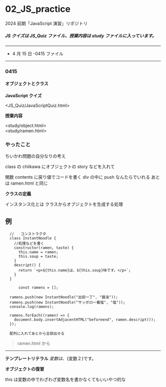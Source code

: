 # 02_JS_practice

2024 前期「JavaScript 演習」リポジトリ

<h5>JS クイズは JS_Quiz ファイル、授業内容は study ファイルに入っています。</h5>

---

- 4 月 15 日 -0415 ファイル

---

### 0415

<h4>オブジェクトとクラス</h4>

**JavaScript クイズ**

<JS_Quiz/JavaScriptQuiz.html>

**授業内容**

<study/object.html> <br>
<study/ramen.html>

<h3>やったこと</h3>

ちいかわ問題の自分なりの考え

class の chiikawa にオブジェクトの story などを入れて

関数 contents に戻り値でコードを書く
div の中に push なんたらでいれる
あとは ramen.html と同じ

**クラスの定義**

インスタンス化とは
クラスからオブジェクトを生成する処理

## 例

      //   コンストラクタ
      class InstantNoodle {
        //処理などを書く
        constructor(ramen, taste) {
          this.name = ramen;
          this.soup = taste;
        }
        descript() {
          return `<p>${this.name}は、${this.soup}味です。</p>`;
        }
      }

          const ramens = [];

      ramens.push(new InstantNoodle("出前一丁", "醤油"));
      ramens.push(new InstantNoodle("サッポロ一番塩", "塩"));
      console.log(ramens);

      ramens.forEach((ramen) => {
        document.body.insertAdjacentHTML("beforeend", ramen.descript());
      });

      配列に入れてあとから全部出せる

> ramen.html から

---

**テンプレートリテラル**
${変数}は、${変数２}です。

**オブジェクトの復習**

this は変数の中でわざわざ変数名を書かなくてもいいやつ的な
